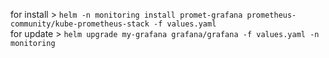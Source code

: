
for install  >  ``helm -n monitoring install promet-grafana prometheus-community/kube-prometheus-stack -f values.yaml``
<br>
for update > ``helm upgrade my-grafana grafana/grafana -f values.yaml -n monitoring``